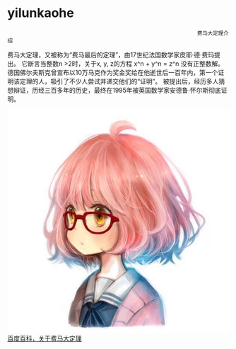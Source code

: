 # yilunkaohe

                                                                费马大定理介绍
费马大定理，又被称为“费马最后的定理”，由17世纪法国数学家皮耶·德·费玛提出。 它断言当整数n >2时，关于x, y, z的方程 x^n + y^n = z^n 没有正整数解。 德国佛尔夫斯克曾宣布以10万马克作为奖金奖给在他逝世后一百年内，第一个证明该定理的人，吸引了不少人尝试并递交他们的“证明”。 被提出后，经历多人猜想辩证，历经三百多年的历史，最终在1995年被英国数学家安德鲁·怀尔斯彻底证明。

![Image text](https://raw.githubusercontent.com/zmc1113/yilunkaohe/master/7f8eac7712e9c4983bdd17b7b8f02df4.jpeg)
[百度百科，关于费马大定理](https://baike.baidu.com/item/%E8%B4%B9%E9%A9%AC%E5%A4%A7%E5%AE%9A%E7%90%86/80363?fr=aladdin)
